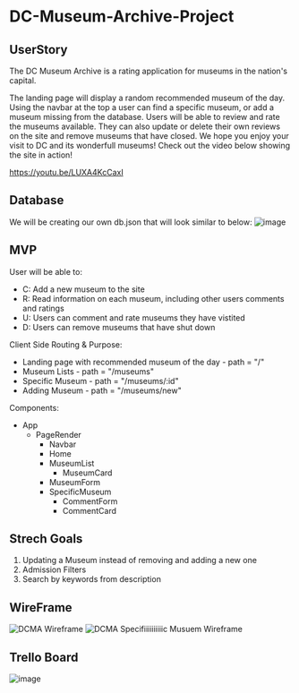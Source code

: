 # DC-Museum-Archive-Project

## UserStory
The DC Museum Archive is a rating application for museums in the nation's capital.

The landing page will display a random recommended museum of the day. Using the navbar at the top a user can find a specific museum, or add a museum missing from the database. Users will be able to review and rate the museums available. They can also update or delete their own reviews on the site and remove museums that have closed. We hope you enjoy your visit to DC and its wonderfull museums! Check out the video below showing the site in action!



https://youtu.be/LUXA4KcCaxI




## Database
We will be creating our own db.json that will look similar to below:
![image](https://github.com/Kmlove/DC-Metro-Archive-Project/assets/139454639/5aacb8b1-364d-4660-aa2f-e6a441f5ab1c)

## MVP
User will be able to:
* C: Add a new museum to the site 
* R: Read information on each museum, including other users comments and ratings
* U: Users can comment and rate museums they have vistited 
* D: Users can remove museums that have shut down
 
Client Side Routing & Purpose:
* Landing page with recommended museum of the day - path = "/"
* Museum Lists - path = "/museums"
* Specific Museum - path = "/museums/:id"
* Adding Museum - path = "/museums/new"

Components:
* App
  * PageRender
    * Navbar
    * Home
    * MuseumList
      * MuseumCard
    * MuseumForm
    * SpecificMuseum
      * CommentForm
      * CommentCard


## Strech Goals
1. Updating a Museum instead of removing and adding a new one
2. Admission Filters
3. Search by keywords from description

## WireFrame
![DCMA Wireframe](https://github.com/Kmlove/DC-Metro-Archive-Project/assets/139454639/f8c8ad4f-59fd-4566-b684-68d458216827)
![DCMA Specifiiiiiiiiiic Musuem Wireframe](https://github.com/Kmlove/DC-Metro-Archive-Project/assets/139454639/f6071c4b-d8a4-4847-b8be-e33b733cd254)


## Trello Board
![image](https://github.com/Kmlove/DC-Metro-Archive-Project/assets/106281281/747c2f2b-8363-40e9-a136-16fc8a607324)
